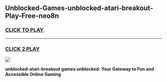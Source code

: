 
## Unblocked-Games-unblocked-atari-breakout-Play-Free-neo8n
<h3>
<a href="https://premium76.site?title=unblocked-atari-breakout&ref=20M">CLICK TO PLAY</a></h3>
<hr>

<h3>
<a href="https://premium76.site?title=unblocked-atari-breakout&ref=20M">CLICK 2 PLAY</a>
  
</h3>

<a href="https://premium76.site?title=unblocked-atari-breakout&ref=19M"><img src="https://clearcache.store/games.png"></a>


**unblocked-atari-breakout games unblocked: Your Gateway to Fun and Accessible Online Gaming**
